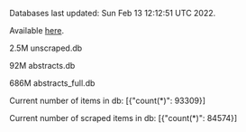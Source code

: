 Databases last updated: Sun Feb 13 12:12:51 UTC 2022. 

Available [here](https://github.com/cbeauhilton/ash-db/releases).

2.5M	unscraped.db

92M	abstracts.db

686M	abstracts_full.db

Current number of items in db:
[{"count(*)": 93309}]

Current number of scraped items in db:
[{"count(*)": 84574}]
